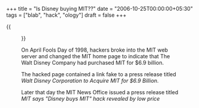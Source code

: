 +++
title = "Is Disney buying MIT??"
date = "2006-10-25T00:00:00+05:30"
tags = ["blab", "hack", "ology"]
draft = false
+++

{{<figure src="//hacks.mit.edu/Hacks/by_year/1998/disney_buys_mit/web.hacked.screenshot.medium.gif">}}

On April Fools Day of 1998, hackers broke into the MIT web server
and changed the MIT home page to indicate that The Walt Disney
Company had purchased MIT for $6.9 billion.

The hacked page contained a link fake to a press release titled
_Walt Disney Corporation to Acquire MIT for $6.9 Billion_.

Later that day the MIT News Office issued a press release titled
_MIT says "Disney buys MIT" hack revealed by low price_

